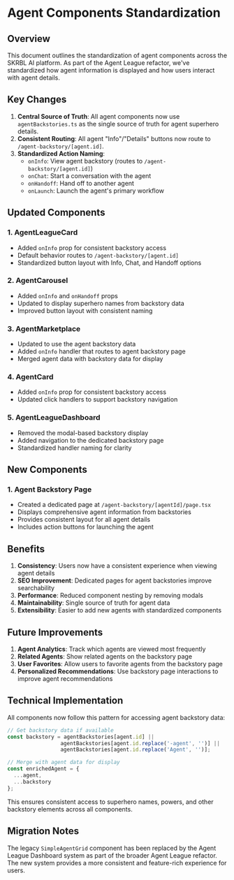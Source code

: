# Agent Components Standardization

## Overview

This document outlines the standardization of agent components across the SKRBL AI platform. As part of the Agent League refactor, we've standardized how agent information is displayed and how users interact with agent details.

## Key Changes

1. **Central Source of Truth**: All agent components now use `agentBackstories.ts` as the single source of truth for agent superhero details.
2. **Consistent Routing**: All agent "Info"/"Details" buttons now route to `/agent-backstory/[agent.id]`.
3. **Standardized Action Naming**:
   - `onInfo`: View agent backstory (routes to `/agent-backstory/[agent.id]`)
   - `onChat`: Start a conversation with the agent
   - `onHandoff`: Hand off to another agent
   - `onLaunch`: Launch the agent's primary workflow

## Updated Components

### 1. AgentLeagueCard

- Added `onInfo` prop for consistent backstory access
- Default behavior routes to `/agent-backstory/[agent.id]`
- Standardized button layout with Info, Chat, and Handoff options

### 2. AgentCarousel

- Added `onInfo` and `onHandoff` props
- Updated to display superhero names from backstory data
- Improved button layout with consistent naming

### 3. AgentMarketplace

- Updated to use the agent backstory data
- Added `onInfo` handler that routes to agent backstory page
- Merged agent data with backstory data for display

### 4. AgentCard

- Added `onInfo` prop for consistent backstory access
- Updated click handlers to support backstory navigation

### 5. AgentLeagueDashboard

- Removed the modal-based backstory display
- Added navigation to the dedicated backstory page
- Standardized handler naming for clarity

## New Components

### 1. Agent Backstory Page

- Created a dedicated page at `/agent-backstory/[agentId]/page.tsx`
- Displays comprehensive agent information from backstories
- Provides consistent layout for all agent details
- Includes action buttons for launching the agent

## Benefits

1. **Consistency**: Users now have a consistent experience when viewing agent details
2. **SEO Improvement**: Dedicated pages for agent backstories improve searchability
3. **Performance**: Reduced component nesting by removing modals
4. **Maintainability**: Single source of truth for agent data
5. **Extensibility**: Easier to add new agents with standardized components

## Future Improvements

1. **Agent Analytics**: Track which agents are viewed most frequently
2. **Related Agents**: Show related agents on the backstory page
3. **User Favorites**: Allow users to favorite agents from the backstory page
4. **Personalized Recommendations**: Use backstory page interactions to improve agent recommendations

## Technical Implementation

All components now follow this pattern for accessing agent backstory data:

```typescript
// Get backstory data if available
const backstory = agentBackstories[agent.id] || 
                 agentBackstories[agent.id.replace('-agent', '')] || 
                 agentBackstories[agent.id.replace('Agent', '')];

// Merge with agent data for display
const enrichedAgent = {
  ...agent,
  ...backstory
};
```

This ensures consistent access to superhero names, powers, and other backstory elements across all components.

## Migration Notes

The legacy `SimpleAgentGrid` component has been replaced by the Agent League Dashboard system as part of the broader Agent League refactor. The new system provides a more consistent and feature-rich experience for users. 